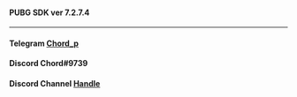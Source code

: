 #### PUBG SDK ver 7.2.7.4
---
#### Telegram  [Chord_p](https://t.me/chord_p)
####  Discord Chord#9739
####  Discord Channel [Handle](https://discord.gg/R9Nha4h)
